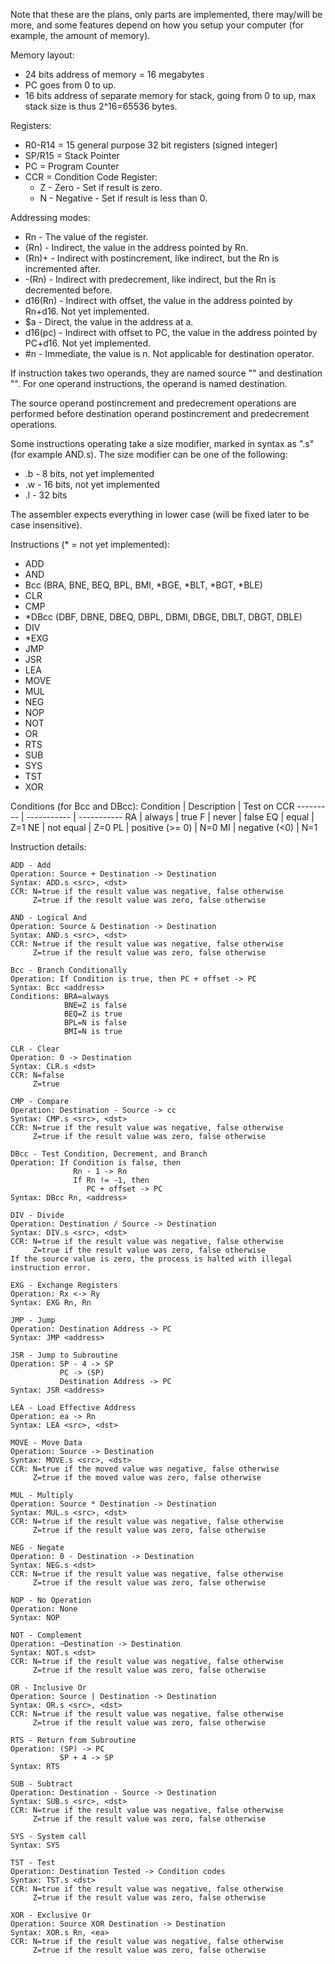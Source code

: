 Note that these are the plans, only parts are implemented, there may/will be more, and some features depend on how you setup your computer (for example, the amount of memory).

Memory layout:
* 24 bits address of memory = 16 megabytes
* PC goes from 0 to up.
* 16 bits address of separate memory for stack, going from 0 to up, max stack size is thus 2^16=65536 bytes.

Registers:
* R0-R14 = 15 general purpose 32 bit registers (signed integer)
* SP/R15 = Stack Pointer
* PC = Program Counter
* CCR = Condition Code Register:
  * Z - Zero - Set if result is zero.
  * N - Negative - Set if result is less than 0.

Addressing modes:
* Rn - The value of the register.
* (Rn) - Indirect, the value in the address pointed by Rn.
* (Rn)+ - Indirect with postincrement, like indirect, but the Rn is incremented after.
* -(Rn) - Indirect with predecrement, like indirect, but the Rn is decremented before.
* d16(Rn) - Indirect with offset, the value in the address pointed by Rn+d16. Not yet implemented.
* $a - Direct, the value in the address at a.
* d16(pc) - Indirect with offset to PC, the value in the address pointed by PC+d16. Not yet implemented.
* #n - Immediate, the value is n. Not applicable for destination operator.


If instruction takes two operands, they are named source "<src>" and destination "<dst>". For one operand instructions, the operand is named destination.

The source operand postincrement and predecrement operations are performed before destination operand postincrement and predecrement operations.

Some instructions operating take a size modifier, marked in syntax as ".s" (for example AND.s). The size modifier can be one of the following:
* .b - 8 bits, not yet implemented
* .w - 16 bits, not yet implemented
* .l - 32 bits

The assembler expects everything in lower case (will be fixed later to be case insensitive).

Instructions (* = not yet implemented):
* ADD
* AND
* Bcc (BRA, BNE, BEQ, BPL, BMI, *BGE, *BLT, *BGT, *BLE)
* CLR
* CMP
* *DBcc (DBF, DBNE, DBEQ, DBPL, DBMI, DBGE, DBLT, DBGT, DBLE)
* DIV
* *EXG
* JMP
* JSR
* LEA
* MOVE
* MUL
* NEG
* NOP
* NOT
* OR
* RTS
* SUB
* SYS
* TST
* XOR


Conditions (for Bcc and DBcc):
Condition | Description | Test on CCR
--------- | ----------- | -----------
RA | always | true
F | never | false
EQ | equal | Z=1
NE | not equal | Z=0
PL | positive (>= 0) | N=0
MI | negative (<0) | N=1


Instruction details:
```
ADD - Add
Operation: Source + Destination -> Destination
Syntax: ADD.s <src>, <dst>
CCR: N=true if the result value was negative, false otherwise
     Z=true if the result value was zero, false otherwise
```

```
AND - Logical And
Operation: Source & Destination -> Destination
Syntax: AND.s <src>, <dst>
CCR: N=true if the result value was negative, false otherwise
     Z=true if the result value was zero, false otherwise
```

```
Bcc - Branch Conditionally
Operation: If Condition is true, then PC + offset -> PC
Syntax: Bcc <address>
Conditions: BRA=always
            BNE=Z is false
            BEQ=Z is true
            BPL=N is false
            BMI=N is true
```

```
CLR - Clear
Operation: 0 -> Destination
Syntax: CLR.s <dst>
CCR: N=false
     Z=true
```

```
CMP - Compare
Operation: Destination - Source -> cc
Syntax: CMP.s <src>, <dst>
CCR: N=true if the result value was negative, false otherwise
     Z=true if the result value was zero, false otherwise
```

```
DBcc - Test Condition, Decrement, and Branch
Operation: If Condition is false, then
              Rn - 1 -> Rn
              If Rn != -1, then
                 PC + offset -> PC
Syntax: DBcc Rn, <address>
```

```
DIV - Divide
Operation: Destination / Source -> Destination
Syntax: DIV.s <src>, <dst>
CCR: N=true if the result value was negative, false otherwise
     Z=true if the result value was zero, false otherwise
If the source value is zero, the process is halted with illegal instruction error.
```

```
EXG - Exchange Registers
Operation: Rx <-> Ry
Syntax: EXG Rn, Rn
```

```
JMP - Jump
Operation: Destination Address -> PC
Syntax: JMP <address>
```

```
JSR - Jump to Subroutine
Operation: SP - 4 -> SP
           PC -> (SP)
           Destination Address -> PC
Syntax: JSR <address>
```

```
LEA - Load Effective Address
Operation: ea -> Rn
Syntax: LEA <src>, <dst>
```

```
MOVE - Move Data
Operation: Source -> Destination
Syntax: MOVE.s <src>, <dst>
CCR: N=true if the moved value was negative, false otherwise
     Z=true if the moved value was zero, false otherwise
```

```
MUL - Multiply
Operation: Source * Destination -> Destination
Syntax: MUL.s <src>, <dst>
CCR: N=true if the result value was negative, false otherwise
     Z=true if the result value was zero, false otherwise
```

```
NEG - Negate
Operation: 0 - Destination -> Destination
Syntax: NEG.s <dst>
CCR: N=true if the result value was negative, false otherwise
     Z=true if the result value was zero, false otherwise
```

```
NOP - No Operation
Operation: None
Syntax: NOP
```

```
NOT - Complement
Operation: ~Destination -> Destination
Syntax: NOT.s <dst>
CCR: N=true if the result value was negative, false otherwise
     Z=true if the result value was zero, false otherwise
```

```
OR - Inclusive Or
Operation: Source | Destination -> Destination
Syntax: OR.s <src>, <dst>
CCR: N=true if the result value was negative, false otherwise
     Z=true if the result value was zero, false otherwise
```

```
RTS - Return from Subroutine
Operation: (SP) -> PC
           SP + 4 -> SP
Syntax: RTS
```
           
```
SUB - Subtract
Operation: Destination - Source -> Destination
Syntax: SUB.s <src>, <dst>
CCR: N=true if the result value was negative, false otherwise
     Z=true if the result value was zero, false otherwise
```

```
SYS - System call
Syntax: SYS
```

```
TST - Test
Operation: Destination Tested -> Condition codes
Syntax: TST.s <dst>
CCR: N=true if the result value was negative, false otherwise
     Z=true if the result value was zero, false otherwise
```

```
XOR - Exclusive Or
Operation: Source XOR Destination -> Destination
Syntax: XOR.s Rn, <ea>
CCR: N=true if the result value was negative, false otherwise
     Z=true if the result value was zero, false otherwise
```
